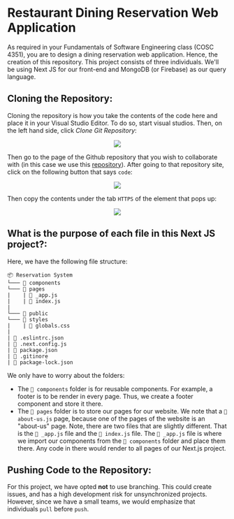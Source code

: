 # Restaurant Dining Reservation Web Application

As required in your Fundamentals of Software Engineering class (COSC 4351), you are to design a dining reservation web application. Hence, the creation of this repository. This project consists of three individuals. We'll be using Next JS for our front-end and MongoDB (or Firebase) as our query language. 

## Cloning the Repository:

Cloning the repository is how you take the contents of the code here and place it in your Visual Studio Editor. To do so, start visual studios. Then, on the left hand side, click *Clone Git Repository*:

<p align = "center">
  <kbd>
    <picture>
      <img src = "https://user-images.githubusercontent.com/78463059/192163325-6df6fdb6-1207-47f8-9c8b-52ae550ea42c.png" />
    </picture>
  </kbd>
</p>

Then go to the page of the Github repository that you wish to collaborate with (in this case we use this [repository](https://github.com/Sergio-Source-code/ReservationSystem/)). After going to that repository site, click on the following button that says `code`:

<p align = "center">
  <kbd>
    <picture>
      <img src = "https://user-images.githubusercontent.com/78463059/192163494-92f4c850-b1e1-4ea7-a4a5-4b22d1e08e40.png" />
    </picture>
  </kbd>
</p>
  
Then copy the contents under the tab `HTTPS` of the element that pops up:

<p align = "center">
  <kbd>
    <picture>
      <img src = "https://user-images.githubusercontent.com/78463059/192170312-3b833136-2e37-4ca5-a4f9-04272bc91128.png" />
    </picture>
  </kbd>
</p>

## What is the purpose of each file in this Next JS project?:

Here, we have the following file structure:
```
📦 Reservation System
└─── 📁 components
└─── 📁 pages
|    | 📜 _app.js
|    | 📜 index.js
|
└─── 📁 public
└─── 📁 styles
|    | 📜 globals.css
|
| 📜 .eslintrc.json
| 📜 .next.config.js
| 📜 package.json
| 📜 .gitinore
| 📜 package-lock.json
```

We only have to worry about the folders:
- The `📁 components` folder is for reusable components. For example, a footer is to be render in every page. Thus, we create a footer component and store it there.
- The `📁 pages` folder is to store our pages for our website. We note that a `📜 about-us.js` page, because one of the pages of the website is an "about-us" page. Note, there are two files that are slightly different. That is the `📜 _app.js` file and the `📜 index.js` file. The `📜 _app.js` file is where we import our components from the `📁 components` folder and place them there. Any code in there would render to all pages of our Next.js project.

## Pushing Code to the Repository:

For this project, we have opted **not** to use branching. This could create issues, and has a high development risk for unsynchronized projects. However, since we have a small teams, we would emphasize that individuals `pull` before `push`.

